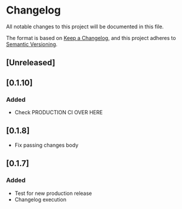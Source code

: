 # Changelog

All notable changes to this project will be documented in this file.

The format is based on [Keep a Changelog](https://keepachangelog.com/en/1.1.0/),
and this project adheres to [Semantic Versioning](https://semver.org/spec/v2.0.0.html).

## [Unreleased]

## [0.1.10]

### Added

- Check PRODUCTION CI OVER HERE

## [0.1.8]

- Fix passing changes body

## [0.1.7]

### Added

- Test for new production release
- Changelog execution
